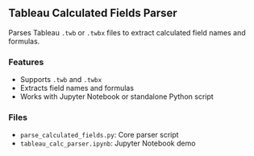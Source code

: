 ## Tableau Calculated Fields Parser

Parses Tableau `.twb` or `.twbx` files to extract calculated field names and formulas.

### Features
- Supports `.twb` and `.twbx`
- Extracts field names and formulas
- Works with Jupyter Notebook or standalone Python script

### Files
- `parse_calculated_fields.py`: Core parser script
- `tableau_calc_parser.ipynb`: Jupyter Notebook demo

